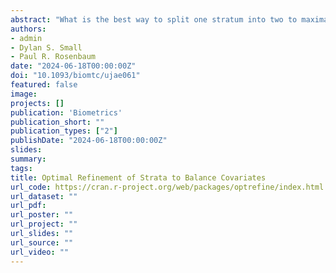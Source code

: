 ```yaml
---
abstract: "What is the best way to split one stratum into two to maximally reduce the within-stratum imbalance in many covariates? We formulate this as an integer program and approximate the solution by randomized rounding of a linear program. A linear program may assign a fraction of a person to each refined stratum. Randomized rounding views fractional people as probabilities, assigning intact people to strata using biased coins. Randomized rounding is a well-studied theoretical technique for approximating the optimal solution of certain insoluble integer programs. When the number of people in a stratum is large relative to the number of covariates, we prove the following new results: (i) randomized rounding to split a stratum does very little randomizing, so it closely resembles the linear programming relaxation without splitting intact people, (ii) the linear relaxation and the randomly rounded solution place lower and upper bounds on the unattainable integer programming solution, and because of (i) these bounds are often close, thereby ratifying the usable randomly rounded solution. We illustrate using an observational study that balanced many covariates by forming matched pairs composed of 2016 patients selected from 5735 using a propensity score. Instead, we form five propensity score strata and refine them into ten strata, obtaining excellent covariate balance while retaining all patients. An R package optrefine at CRAN implements the method. Supplementary materials are available online."
authors:
- admin
- Dylan S. Small
- Paul R. Rosenbaum
date: "2024-06-18T00:00:00Z"
doi: "10.1093/biomtc/ujae061"
featured: false
image:
projects: []
publication: 'Biometrics'
publication_short: ""
publication_types: ["2"]
publishDate: "2024-06-18T00:00:00Z"
slides: 
summary: 
tags:
title: Optimal Refinement of Strata to Balance Covariates
url_code: https://cran.r-project.org/web/packages/optrefine/index.html
url_dataset: ""
url_pdf: 
url_poster: ""
url_project: ""
url_slides: ""
url_source: ""
url_video: ""
---
```



